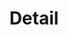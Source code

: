 ---
instagram: http://instagram.com/detail.live
logohandle: detailco
sort: detail
title: Detail
twitter: https://x.com/detailapp
website: https://www.detail.co/
youtube: https://youtube.com/channel/UCDU9naSrR-rqTfpv7ZNyzPg
---